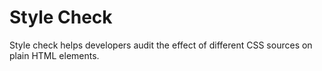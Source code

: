 # Style Check 

Style check helps developers audit the effect of different CSS sources on plain HTML elements.
